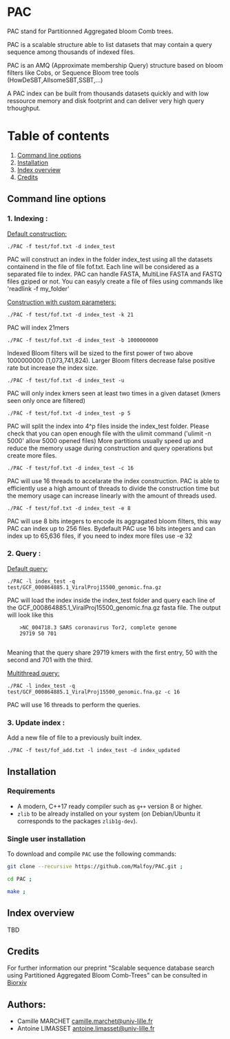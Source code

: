 # PAC
PAC stand for Partitionned Aggregated bloom Comb trees.

PAC is a scalable structure able to list datasets that may contain a query sequence among thousands of indexed files.

PAC is an AMQ (Approximate membership Query) structure based on bloom filters like Cobs, or Sequence Bloom tree tools (HowDeSBT,AllsomeSBT,SSBT,...)

A PAC index can be built from thousands datasets quickly and with low ressource memory and disk footprint and can deliver very high query trhoughput.

# Table of contents
1. [Command line options](#cmo)
2. [Installation](#install)
3. [Index overview](#ov)
4. [Credits](#cr)


## Command line options <a name="cmo"></a>


### 1. Indexing  :

<ins>Default construction:

`./PAC -f test/fof.txt -d index_test`

PAC will construct an index in the folder index_test using all the datasets containend in the file of file fof.txt.
Each line will be considered as a separated file to index.
PAC can handle FASTA, MultiLine FASTA  and FASTQ files gziped or not.
You can easyly create a file of files using commands like 'readlink -f my_folder'


<ins>Construction with custom parameters:

`./PAC -f test/fof.txt -d index_test -k 21`

PAC will index 21mers

`./PAC -f test/fof.txt -d index_test -b 1000000000` 

Indexed Bloom filters will be sized to the first power of two above 1000000000 (1,073,741,824).
Larger  Bloom filters decrease false positive rate but increase the index size.


`./PAC -f test/fof.txt -d index_test -u` 

PAC will only index kmers seen at least two times in a given dataset (kmers seen only once are filtered)


`./PAC -f test/fof.txt -d index_test -p 5`

PAC will split the index into 4^p files inside the index_test folder.
Please check that you can open enough file with the ulimit command ('ulimit -n 5000' allow 5000 opened files)
More partitions usually speed up and reduce the memory usage during construction and query operations but create more files.

`./PAC -f test/fof.txt -d index_test -c 16`

PAC will use 16 threads to accelarate the index construction.
PAC is able to efficiently use a high amount of threads to divide the construction time but the memory usage can increase linearly with the amount of threads used.

`./PAC -f test/fof.txt -d index_test -e 8`

PAC will use 8 bits integers to encode its aggragated bloom filters, this way PAC can index up to 256 files.
Bydefault PAC use 16 bits integers and can index up to 65,636 files, if you need to index more files use -e 32



### 2. Query  :
<ins>Default query:

`./PAC -l index_test -q test/GCF_000864885.1_ViralProj15500_genomic.fna.gz`

PAC will load the index inside the index_test folder and query each line of the GCF_000864885.1_ViralProj15500_genomic.fna.gz fasta file.
The output will look like this
```
    >NC_004718.3 SARS coronavirus Tor2, complete genome
    29719 50 701
    
```
Meaning that the query share 29719 kmers with the first entry, 50 with the second and 701 with the third.

<ins>Multithread query:
  
`./PAC -l index_test -q test/GCF_000864885.1_ViralProj15500_genomic.fna.gz -c 16`
  
PAC will use 16 threads to perform the queries.


### 3. Update index :
Add a new file of file to a previously built index.

`./PAC -f test/fof_add.txt -l index_test -d index_updated  `


## Installation <a name="install"></a>

### Requirements


* A modern, C++17 ready compiler such as `g++` version 8 or higher.
* `zlib` to be already installed on your system (on Debian/Ubuntu it corresponds to the packages `zlib1g-dev`).

### Single user installation

To download and compile `PAC`  use the
following commands:

```sh
git clone --recursive https://github.com/Malfoy/PAC.git ;

cd PAC ;

make ;


```
## Index overview <a name="ov"></a>
TBD

## Credits <a name="cr"></a>

For further information our preprint "Scalable sequence database search using Partitioned Aggregated Bloom Comb-Trees"
 can be consulted in [Biorxiv](TBA)



Authors:
----------------


* Camille MARCHET   <camille.marchet@univ-lille.fr>
* Antoine LIMASSET  <antoine.limasset@univ-lille.fr>

